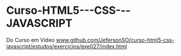 # Curso-HTML5---CSS---JAVASCRIPT
Do Curso em Video 
www.github.com/JefersonSO/curso-html5-css-javascript/estudos/exercicios/exe027/index.html
